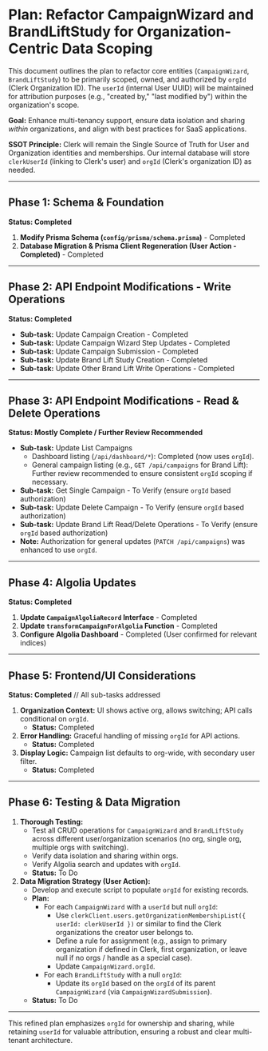 # Plan: Refactor CampaignWizard and BrandLiftStudy for Organization-Centric Data Scoping

This document outlines the plan to refactor core entities (`CampaignWizard`, `BrandLiftStudy`) to be primarily scoped, owned, and authorized by `orgId` (Clerk Organization ID). The `userId` (internal User UUID) will be maintained for attribution purposes (e.g., "created by," "last modified by") within the organization's scope.

**Goal:** Enhance multi-tenancy support, ensure data isolation and sharing _within_ organizations, and align with best practices for SaaS applications.

**SSOT Principle:** Clerk will remain the Single Source of Truth for User and Organization identities and memberships. Our internal database will store `clerkUserId` (linking to Clerk's user) and `orgId` (Clerk's organization ID) as needed.

---

## Phase 1: Schema & Foundation

**Status: Completed**

1.  **Modify Prisma Schema (`config/prisma/schema.prisma`)** - Completed
2.  **Database Migration & Prisma Client Regeneration (User Action - Completed)** - Completed

---

## Phase 2: API Endpoint Modifications - Write Operations

**Status: Completed**

- **Sub-task:** Update Campaign Creation - Completed
- **Sub-task:** Update Campaign Wizard Step Updates - Completed
- **Sub-task:** Update Campaign Submission - Completed
- **Sub-task:** Update Brand Lift Study Creation - Completed
- **Sub-task:** Update Other Brand Lift Write Operations - Completed

---

## Phase 3: API Endpoint Modifications - Read & Delete Operations

**Status: Mostly Complete / Further Review Recommended**

- **Sub-task:** Update List Campaigns
  - Dashboard listing (`/api/dashboard/*`): Completed (now uses `orgId`).
  - General campaign listing (e.g., `GET /api/campaigns` for Brand Lift): Further review recommended to ensure consistent `orgId` scoping if necessary.
- **Sub-task:** Get Single Campaign - To Verify (ensure `orgId` based authorization)
- **Sub-task:** Update Delete Campaign - To Verify (ensure `orgId` based authorization)
- **Sub-task:** Update Brand Lift Read/Delete Operations - To Verify (ensure `orgId` based authorization)
- **Note:** Authorization for general updates (`PATCH /api/campaigns`) was enhanced to use `orgId`.

---

## Phase 4: Algolia Updates

**Status: Completed**

1.  **Update `CampaignAlgoliaRecord` Interface** - Completed
2.  **Update `transformCampaignForAlgolia` Function** - Completed
3.  **Configure Algolia Dashboard** - Completed (User confirmed for relevant indices)

---

## Phase 5: Frontend/UI Considerations

**Status: Completed** // All sub-tasks addressed

1.  **Organization Context:** UI shows active org, allows switching; API calls conditional on `orgId`.
    - **Status:** Completed
2.  **Error Handling:** Graceful handling of missing `orgId` for API actions.
    - **Status:** Completed
3.  **Display Logic:** Campaign list defaults to org-wide, with secondary user filter.
    - **Status:** Completed

---

## Phase 6: Testing & Data Migration

1.  **Thorough Testing:**
    - Test all CRUD operations for `CampaignWizard` and `BrandLiftStudy` across different user/organization scenarios (no org, single org, multiple orgs with switching).
    - Verify data isolation and sharing within orgs.
    - Verify Algolia search and updates with `orgId`.
    - **Status:** To Do
2.  **Data Migration Strategy (User Action):**
    - Develop and execute script to populate `orgId` for existing records.
    - **Plan:**
      - For each `CampaignWizard` with a `userId` but null `orgId`:
        - Use `clerkClient.users.getOrganizationMembershipList({ userId: clerkUserId })` or similar to find the Clerk organizations the creator user belongs to.
        - Define a rule for assignment (e.g., assign to primary organization if defined in Clerk, first organization, or leave null if no orgs / handle as a special case).
        - Update `CampaignWizard.orgId`.
      - For each `BrandLiftStudy` with a null `orgId`:
        - Update its `orgId` based on the `orgId` of its parent `CampaignWizard` (via `CampaignWizardSubmission`).
    - **Status:** To Do

---

This refined plan emphasizes `orgId` for ownership and sharing, while retaining `userId` for valuable attribution, ensuring a robust and clear multi-tenant architecture.
